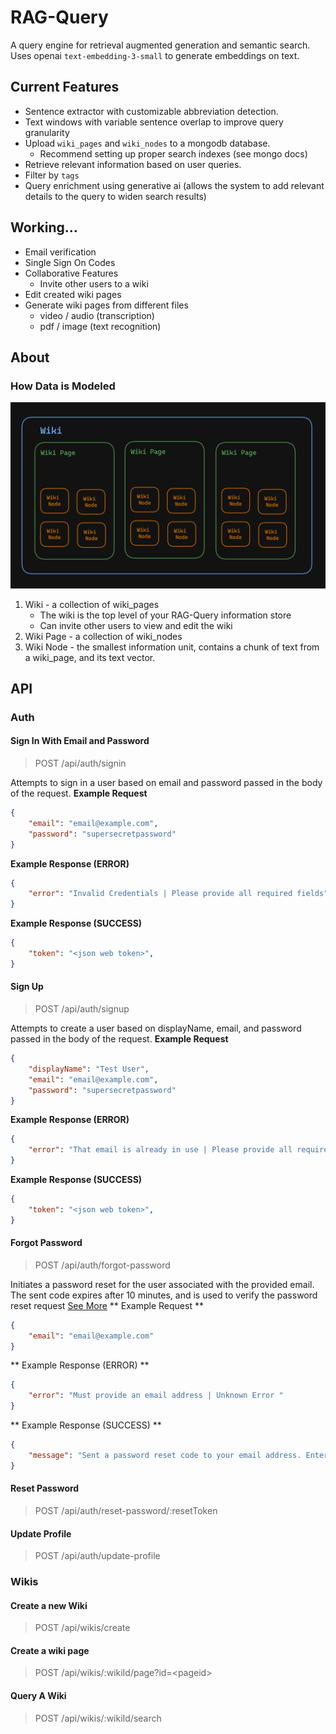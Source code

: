 # RAG-Query 
A query engine for retrieval augmented generation and semantic search. Uses openai `text-embedding-3-small` to generate embeddings on text. 

## Current Features
* Sentence extractor with customizable abbreviation detection. 
* Text windows with variable sentence overlap to improve query granularity
* Upload `wiki_pages` and `wiki_nodes` to a mongodb database. 
    * Recommend setting up proper search indexes (see mongo docs)
* Retrieve relevant information based on user queries. 
* Filter by `tags` 
* Query enrichment using generative ai (allows the system to add relevant details to the query to widen search results)

## Working...
* Email verification 
* Single Sign On Codes
* Collaborative Features
    * Invite other users to a wiki
* Edit created wiki pages
* Generate wiki pages from different files
    * video / audio (transcription)
    * pdf / image (text recognition)



## About
### How Data is Modeled
![Wiki Structure](docs/Wiki_Structure.png)
1. Wiki - a collection of wiki_pages 
    * The wiki is the top level of your RAG-Query information store
    * Can invite other users to view and edit the wiki
2. Wiki Page - a collection of wiki_nodes
3. Wiki Node - the smallest information unit, contains a chunk of text from a wiki_page, and its text vector. 



## API 
### Auth
#### Sign In With Email and Password
> POST /api/auth/signin

Attempts to sign in a user based on email and password passed in the body of the request. 
**Example Request** 
```json
{
    "email": "email@example.com",
    "password": "supersecretpassword"
}
```

**Example Response (ERROR)** 
```json
{
    "error": "Invalid Credentials | Please provide all required fields"
}
```

**Example Response (SUCCESS)** 
```json
{
    "token": "<json web token>",
}
```


#### Sign Up 
> POST /api/auth/signup

Attempts to create a user based on displayName, email, and password passed in the body of the request. 
**Example Request** 
```json
{
    "displayName": "Test User",
    "email": "email@example.com",
    "password": "supersecretpassword"
}
```

**Example Response (ERROR)** 
```json
{
    "error": "That email is already in use | Please provide all required fields | Unknown Error "
}
```

**Example Response (SUCCESS)** 
```json
{
    "token": "<json web token>",
}
```

#### Forgot Password
> POST /api/auth/forgot-password

Initiates a password reset for the user associated with the provided email. The sent code expires after 10 minutes, and is used to verify the password reset request [See More](#reset-password)
** Example Request **
```json
{
    "email": "email@example.com"
}
```

** Example Response (ERROR) ** 
```json
{
    "error": "Must provide an email address | Unknown Error "
}
```

** Example Response (SUCCESS) ** 
```json
{
    "message": "Sent a password reset code to your email address. Enter the code to finish reseting your password"
}
```

#### Reset Password
> POST /api/auth/reset-password/:resetToken

#### Update Profile
> POST /api/auth/update-profile

### Wikis

#### Create a new Wiki
> POST /api/wikis/create

#### Create a wiki page
> POST /api/wikis/:wikiId/page?id=\<pageid>

#### Query A Wiki 
> POST /api/wikis/:wikiId/search







